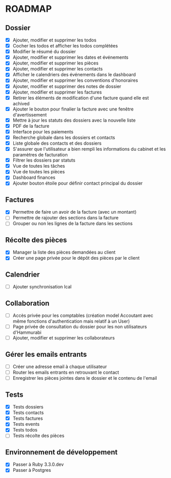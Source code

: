 # ROADMAP

## Dossier

- [X] Ajouter, modifier et supprimer les todos
- [X] Cocher les todos et afficher les todos complétées
- [X] Modifier le résumé du dossier
- [X] Ajouter, modifier et supprimer les dates et événements
- [X] Ajouter, modifier et supprimer les pièces
- [X] Ajouter, modifier et supprimer les contacts
- [X] Afficher le calendriers des événements dans le dashboard
- [X] Ajouter, modifier et supprimer les conventions d'honoraires
- [X] Ajouter, modifier et supprimer des notes de dossier
- [X] Ajouter, modifier et supprimer les factures
- [X] Retirer les éléments de modification d'une facture quand elle est achived
- [X] Ajouter le bouton pour finalier la facture avec une fenêtre d'avertissement
- [X] Mettre à jour les statuts des dossiers avec la nouvelle liste
- [X] PDF de la facture
- [X] Interface pour les paiements
- [X] Recherche globale dans les dossiers et contacts
- [X] Liste globale des contacts et des dossiers
- [X] S'assurer que l'utilisateur a bien rempli les informations du cabinet et les paramètres de facturation
- [X] Filtrer les dossiers par statuts
- [X] Vue de toutes les tâches
- [X] Vue de toutes les pièces
- [X] Dashboard finances
- [X] Ajouter bouton étoile pour définir contact principal du dossier

## Factures

- [X] Permettre de faire un avoir de la facture (avec un montant)
- [ ] Permettre de rajouter des sections dans la facture
- [ ] Grouper ou non les lignes de la facture dans les sections

## Récolte des pièces

- [X] Manager la liste des pièces demandées au client
- [X] Créer une page privée pour le dépôt des pièces par le client

## Calendrier

- [ ] Ajouter synchronisation Ical

## Collaboration

- [ ] Accès privée pour les comptables (création model Accoutant avec même fonctions d'authentication mais relatif à un User)
- [ ] Page privée de consultation du dossier pour les non utilisateurs d'Hammurabi 
- [ ] Ajouter, modifier et supprimer les collaborateurs

## Gérer les emails entrants

- [ ] Créer une adresse email à chaque utilisateur
- [ ] Router les emails entrants en retrouvant le contact
- [ ] Enregistrer les pièces jointes dans le dossier et le contenu de l'email

## Tests

- [X] Tests dossiers
- [X] Tests contacts
- [X] Tests factures
- [X] Tests events
- [X] Tests todos
- [ ] Tests récolte des pièces

## Environnement de développement

- [X] Passer à Ruby 3.3.0.dev
- [X] Passer à Postgres